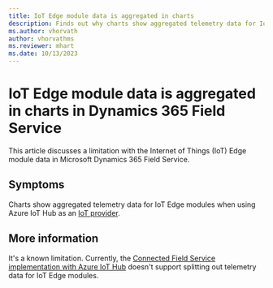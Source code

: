 ```yaml
---
title: IoT Edge module data is aggregated in charts
description: Finds out why charts show aggregated telemetry data for IoT Edge modules in Dynamics 365 Connected Field Service.
ms.author: vhorvath
author: vhorvathms
ms.reviewer: mhart
ms.date: 10/13/2023
---
```

# IoT Edge module data is aggregated in charts in Dynamics 365 Field Service

This article discusses a limitation with the Internet of Things (IoT) Edge module data in Microsoft Dynamics 365 Field Service.

## Symptoms

Charts show aggregated telemetry data for IoT Edge modules when using Azure IoT Hub as an [IoT provider](/dynamics365/field-service/cfs-provider-iot-hub).

## More information

It's a known limitation. Currently, the [Connected Field Service implementation with Azure IoT Hub](/dynamics365/field-service/installation-setup-iothub) doesn't support splitting out telemetry data for IoT Edge modules.
